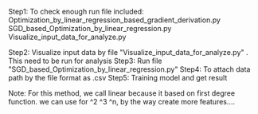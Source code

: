 Step1: To check enough run file included: 
        Optimization_by_linear_regression_based_gradient_derivation.py
        SGD_based_Optimization_by_linear_regression.py
        Visualize_input_data_for_analyze.py

Step2: Visualize input data by file "Visualize_input_data_for_analyze.py" . This need to be run for analysis
Step3: Run file  "SGD_based_Optimization_by_linear_regression.py"
Step4: To attach data path by the file format as .csv
Step5: Training model and get result

Note: For this method, we call linear because it based on first degree function. we can use for ^2 ^3 ^n, by the way create more features....
